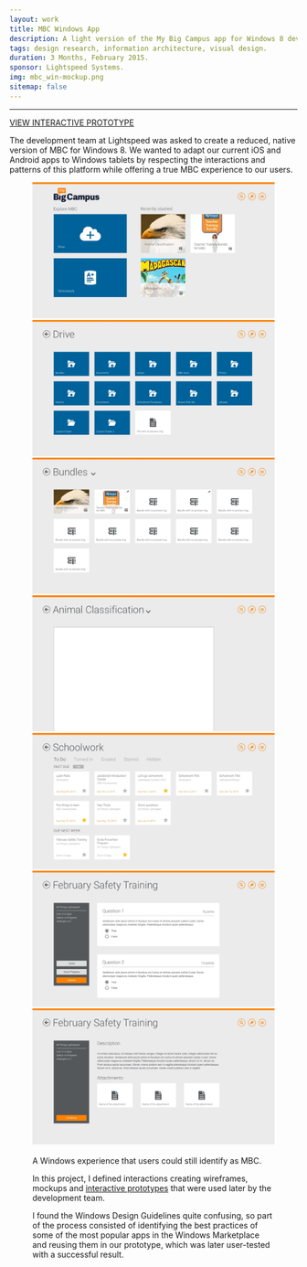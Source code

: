 ```yaml
---
layout: work
title: MBC Windows App
description: A light version of the My Big Campus app for Windows 8 devices.
tags: design research, information architecture, visual design.
duration: 3 Months, February 2015.
sponsor: Lightspeed Systems.
img: mbc_win-mockup.png
sitemap: false
---
```

<script src="/flickity.js"></script>
<hr>
<a href="/work/projects/protos/mbc-win-proto" class="button">VIEW INTERACTIVE PROTOTYPE</a>

<p>The development team at Lightspeed was asked to create a reduced, native version of MBC for Windows 8. We wanted to adapt our current iOS and Android apps to Windows tablets by respecting the interactions and patterns of this platform while offering a true MBC experience to our users.</p>

<figure>
  <div class="carousel" data-flickity='{ "imagesLoaded": true, "percentPosition": false }'>
    <img src="/images/mbc_win_mock1.jpg" alt="mbc windows app">
    <img src="/images/mbc_win_mock2.jpg" alt="mbc windows app">
    <img src="/images/mbc_win_mock3.jpg" alt="mbc windows app">
    <img src="/images/mbc_win_mock4.jpg" alt="mbc windows app">
    <img src="/images/mbc_win_mock5.jpg" alt="mbc windows app">
    <img src="/images/mbc_win_mock6.jpg" alt="mbc windows app">
    <img src="/images/mbc_win_mock7.jpg" alt="mbc windows app">
  </div>
  <br>
  <figcaption>A Windows experience that users could still identify as MBC.</figcaption>

<p>In this project, I defined interactions creating wireframes, mockups and <a href="/work/projects/protos/mbc-win-proto">interactive prototypes</a> that were used later by the development team.</p>

<p>I found the Windows Design Guidelines quite confusing, so part of the process consisted of identifying the best practices of some of the most popular apps in the Windows Marketplace and reusing them in our prototype, which was later user-tested with a successful result.</p>
